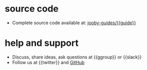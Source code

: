 # source code

* Complete source code available at: [jooby-guides/{{guide}}]({{gh-guides}}/{{guide}})

# help and support

* Discuss, share ideas, ask questions at {{ggroup}} or {{slack}}
* Follow us at {{twitter}} and [GitHub]({{gh}})
